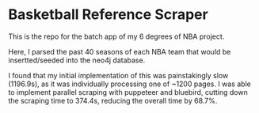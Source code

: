 # Basketball Reference Scraper

This is the repo for the batch app of my 6 degrees of NBA project. 

Here, I parsed the past 40 seasons of each NBA team that would be insertted/seeded into the neo4j database.

I found that my initial implementation of this was painstakingly slow (1196.9s), as it was individually processing one of ~1200 pages. I was able to implement parallel scraping with puppeteer and bluebird, cutting down the scraping time to 374.4s, reducing the overall time by 68.7%.


